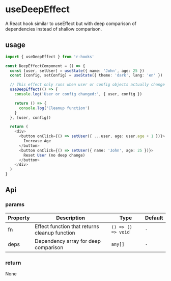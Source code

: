 # useDeepEffect

A React hook similar to useEffect but with deep comparison of dependencies instead of shallow comparison.

## usage

```typescript
import { useDeepEffect } from 'r-hooks'

const DeepEffectComponent = () => {
  const [user, setUser] = useState({ name: 'John', age: 25 })
  const [config, setConfig] = useState({ theme: 'dark', lang: 'en' })

  // This effect only runs when user or config objects actually change deeply
  useDeepEffect(() => {
    console.log('User or config changed:', { user, config })

    return () => {
      console.log('Cleanup function')
    }
  }, [user, config])

  return (
    <div>
      <button onClick={() => setUser({ ...user, age: user.age + 1 })}>
        Increase Age
      </button>
      <button onClick={() => setUser({ name: 'John', age: 25 })}>
        Reset User (no deep change)
      </button>
    </div>
  )
}
```

## Api

### params

|Property|Description|Type|Default|
|---|---|---|---|
|fn|Effect function that returns cleanup function|`() => () => void`|`-`|
|deps|Dependency array for deep comparison|`any[]`|`-`|

### return

None